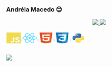 ### Andréia Macedo 😊

<div align="center">
  <a href="https://github.com/deiiamac">
  <img height="180em" src="https://github-readme-stats.vercel.app/api?username=deiiamac&show_icons=true&theme=panda&include_all_commits=true&count_private=true"/>
  <img height="180em" src="https://github-readme-stats.vercel.app/api/top-langs/?username=deiiamac&layout=compact&langs_count=7&theme=panda"/>
</div>
  
  <div style="display: inline_block"><br>
  <img align="center" alt="deia-Js" height="30" width="40" src="https://raw.githubusercontent.com/devicons/devicon/master/icons/javascript/javascript-plain.svg">
  <img align="center" alt="deia-React" height="30" width="40" src="https://raw.githubusercontent.com/devicons/devicon/master/icons/react/react-original.svg">
  <img align="center" alt="deia-HTML" height="30" width="40" src="https://raw.githubusercontent.com/devicons/devicon/master/icons/html5/html5-original.svg">
  <img align="center" alt="deia-CSS" height="30" width="40" src="https://raw.githubusercontent.com/devicons/devicon/master/icons/css3/css3-original.svg">
  <img align="center" alt="deia-Python" height="30" width="40" src="https://raw.githubusercontent.com/devicons/devicon/master/icons/python/python-original.svg">
        
 ##
 
<div>
  <a href="https://www.linkedin.com/in/andreiiamac/" target="_blank"><img src="https://img.shields.io/badge/-LinkedIn-%230077B5?style=for-the-badge&logo=linkedin&logoColor=white"></a> 
<div>
